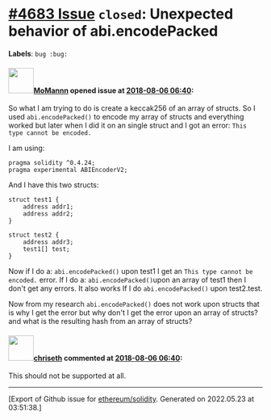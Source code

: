 # [\#4683 Issue](https://github.com/ethereum/solidity/issues/4683) `closed`: Unexpected behavior of abi.encodePacked
**Labels**: `bug :bug:`


#### <img src="https://avatars.githubusercontent.com/u/8865298?u=cdf90c9c169510b936fa07a67f0bc373b20e616f&v=4" width="50">[MoMannn](https://github.com/MoMannn) opened issue at [2018-08-06 06:40](https://github.com/ethereum/solidity/issues/4683):

So what I am trying to do is create a keccak256 of an array of structs. So I used `abi.encodePacked()` to encode my array of structs and everything worked but later when I did it on an single struct and I got an error: `This type cannot be encoded.`

I am using: 

```
pragma solidity ^0.4.24;
pragma experimental ABIEncoderV2;
```

And I have this two structs:

    struct test1 {
        address addr1;
        address addr2;
    }

    struct test2 {
        address addr3;
        test1[] test;
    } 

Now if I do a: `abi.encodePacked()` upon test1 I get an `This type cannot be encoded.` error. 
If I do a: `abi.encodePacked()`upon an array of test1 then I don't get any errors. 
It also works If I do `abi.encodePacked()` upon test2.test. 

Now from my research `abi.encodePacked()` does not work upon structs that is why I get the error but why don't I get the error upon an array of structs? and what is the resulting hash from an array of structs? 

#### <img src="https://avatars.githubusercontent.com/u/9073706?v=4" width="50">[chriseth](https://github.com/chriseth) commented at [2018-08-06 06:40](https://github.com/ethereum/solidity/issues/4683#issuecomment-410774008):

This should not be supported at all.


-------------------------------------------------------------------------------



[Export of Github issue for [ethereum/solidity](https://github.com/ethereum/solidity). Generated on 2022.05.23 at 03:51:38.]
